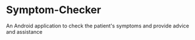 # Symptom-Checker

An Android application to check the patient's symptoms and provide advice and assistance
